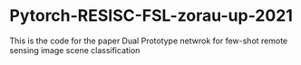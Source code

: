 # Pytorch-RESISC-FSL-zorau-up-2021
This is the code for the paper Dual Prototype netwrok for few-shot remote sensing image scene classification
